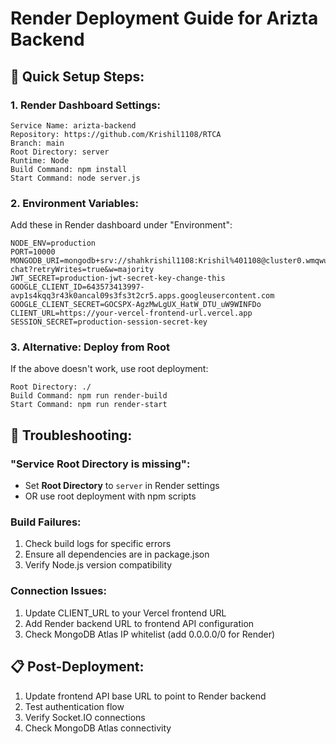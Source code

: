 # Render Deployment Guide for Arizta Backend

## 🚀 Quick Setup Steps:

### 1. Render Dashboard Settings:
```
Service Name: arizta-backend
Repository: https://github.com/Krishil1108/RTCA
Branch: main
Root Directory: server
Runtime: Node
Build Command: npm install
Start Command: node server.js
```

### 2. Environment Variables:
Add these in Render dashboard under "Environment":

```
NODE_ENV=production
PORT=10000
MONGODB_URI=mongodb+srv://shahkrishil1108:Krishil%401108@cluster0.wmqwufd.mongodb.net/rtca-chat?retryWrites=true&w=majority
JWT_SECRET=production-jwt-secret-key-change-this
GOOGLE_CLIENT_ID=643573413997-avp1s4kqq3r43k0ancal09s3fs3t2cr5.apps.googleusercontent.com
GOOGLE_CLIENT_SECRET=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
CLIENT_URL=https://your-vercel-frontend-url.vercel.app
SESSION_SECRET=production-session-secret-key
```

### 3. Alternative: Deploy from Root
If the above doesn't work, use root deployment:
```
Root Directory: ./
Build Command: npm run render-build
Start Command: npm run render-start
```

## 🔧 Troubleshooting:

### "Service Root Directory is missing":
- Set **Root Directory** to `server` in Render settings
- OR use root deployment with npm scripts

### Build Failures:
1. Check build logs for specific errors
2. Ensure all dependencies are in package.json
3. Verify Node.js version compatibility

### Connection Issues:
1. Update CLIENT_URL to your Vercel frontend URL
2. Add Render backend URL to frontend API configuration
3. Check MongoDB Atlas IP whitelist (add 0.0.0.0/0 for Render)

## 📋 Post-Deployment:
1. Update frontend API base URL to point to Render backend
2. Test authentication flow
3. Verify Socket.IO connections
4. Check MongoDB Atlas connectivity
